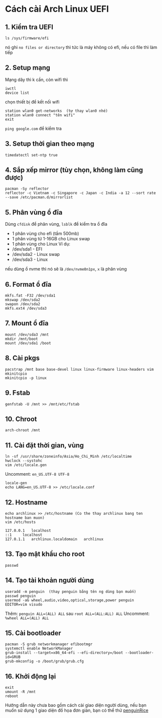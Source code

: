 # Cách cài Arch Linux UEFI
## 1. Kiểm tra UEFI
```
ls /sys/firmware/efi
```
nó ghi `no files or directory` thì tức là máy không có efi, nếu có file thì làm tiếp

## 2. Setup mạng
Mạng dây thì k cần, còn wifi thì
```
iwctl
device list
```
chọn thiết bị để kết nối wifi
```
station wlan0 get-networks  (tự thay wlan0 nhé)
station wlan0 connect "tên wifi"
exit
```

`ping google.com` để kiểm tra

## 3. Setup thời gian theo mạng
```
timedatectl set-ntp true
```

## 4. Sắp xếp mirror (tùy chọn, không làm cũng được)
```
pacman -Sy reflector
reflector -c Vietnam -c Singapore -c Japan -c India -a 12 --sort rate --save /etc/pacman.d/mirrorlist
```

## 5. Phân vùng ổ đĩa
Dùng `cfdisk` để phân vùng, `lsblk` để kiểm tra ổ đĩa
- 1 phân vùng cho efi (tầm 500mb)
- 1 phân vùng từ 1-16GB cho Linux swap
- 1 phân vùng cho Linux
Ví dụ:
- /dev/sda1 - EFI
- /dev/sda2 - Linux swap
- /dev/sda3 - Linux

nếu dùng ổ nvme thì nó sẽ là `/dev/nvme0n1px`, `x` là phân vùng

## 6. Format ổ đĩa
```
mkfs.fat -F32 /dev/sda1
mkswap /dev/sda2
swapon /dev/sda2
mkfs.ext4 /dev/sda3
```

## 7. Mount ổ đĩa
```
mount /dev/sda3 /mnt
mkdir /mnt/boot
mount /dev/sda1 /boot
```

## 8. Cài pkgs
```
pacstrap /mnt base base-devel linux linux-firmware linux-headers vim mkinitcpio
mkinitcpio -p linux
```

## 9. Fstab
```
genfstab -U /mnt >> /mnt/etc/fstab
```

## 10. Chroot
```
arch-chroot /mnt
```

## 11. Cài đặt thời gian, vùng
```
ln -sf /usr/share/zoneinfo/Asia/Ho_Chi_Minh /etc/localtime
hwclock --systohc
vim /etc/locale.gen
```

Uncomment: `en_US.UTF-8 UTF-8`

```
locale-gen
echo LANG=en_US.UTF-8 >> /etc/locale.conf
```

## 12. Hostname
```
echo archlinux >> /etc/hostname (Co the thay archlinux bang ten hostname ban muon)
vim /etc/hosts
```
```
127.0.0.1   localhost
::1     localhost
127.0.1.1   archlinux.localdomain   archlinux
```

## 13. Tạo mật khẩu cho root
```
passwd
```

## 14. Tạo tài khoản người dùng
```
useradd -m penguin  (thay penguin bằng tên ng dùng bạn muốn)
passwd penguin
usermod -aG wheel,audio,video,optical,storage,power penguin
EDITOR=vim visudo
```
Thêm: `penguin ALL=(ALL) ALL` sau `root ALL=(ALL:ALL) ALL`
Uncomment: `%wheel ALL=(ALL) ALL`

## 15. Cài bootloader
```
pacman -S grub networkmanager efibootmgr
systemctl enable NetworkManager
grub-install --target=x86_64-efi --efi-directory=/boot --bootloader-id=GRUB
grub-mkconfig -o /boot/grub/grub.cfg
```

## 16. Khởi động lại
```
exit
umount -R /mnt
reboot
```

Hướng dẫn này chưa bao gồm cách cài giao diện người dùng, nếu bạn muốn sử dụng 1 giao diện đồ họa đơn giản, bạn có thể thử [penguinRice](https://github.com/p3nguin-kun/penguinRice)
